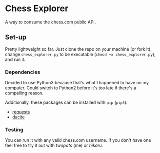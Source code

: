 # Chess Explorer
A way to consume the chess.com public API. 

## Set-up
Pretty lightweight so far. Just clone the repo on your machine (or fork it), change `chess_explorer.py` to be executable (`chmod +x chess_explorer.py`), and run it.

### Dependencies
Decided to use Python3 because that's what I happened to have on my computer. Could switch to Python2 before it's too late if there's a compelling reason.

Additionally, these packages can be installed with `pip` (`pip3`):
* [requests](https://requests.readthedocs.io/en/latest/)
* [dacite](https://github.com/konradhalas/dacite)

### Testing
You can run it with any valid chess.com username. If you don't have one feel free to try it out with *twopats* (me) or *hikaru*.
